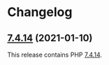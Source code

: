 # Changelog

## [7.4.14](https://github.com/x-jokay/docker-php-fpm-ext/releases/tag/7.4.14) (2021-01-10)

This release contains PHP [7.4.14](https://www.php.net/ChangeLog-7.php#7.4.14).
